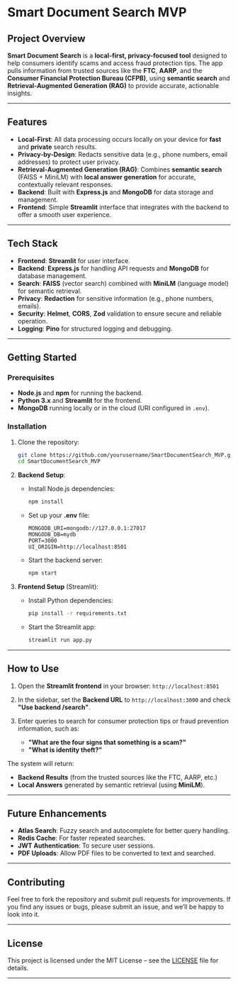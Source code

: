 # Smart Document Search MVP

## **Project Overview**

**Smart Document Search** is a **local-first, privacy-focused tool** designed to help consumers identify scams and access fraud protection tips. The app pulls information from trusted sources like the **FTC**, **AARP**, and the **Consumer Financial Protection Bureau (CFPB)**, using **semantic search** and **Retrieval-Augmented Generation (RAG)** to provide accurate, actionable insights.

---

## **Features**

* **Local-First**: All data processing occurs locally on your device for **fast** and **private** search results.
* **Privacy-by-Design**: Redacts sensitive data (e.g., phone numbers, email addresses) to protect user privacy.
* **Retrieval-Augmented Generation (RAG)**: Combines **semantic search** (FAISS + MiniLM) with **local answer generation** for accurate, contextually relevant responses.
* **Backend**: Built with **Express.js** and **MongoDB** for data storage and management.
* **Frontend**: Simple **Streamlit** interface that integrates with the backend to offer a smooth user experience.

---

## **Tech Stack**

* **Frontend**: **Streamlit** for user interface.
* **Backend**: **Express.js** for handling API requests and **MongoDB** for database management.
* **Search**: **FAISS** (vector search) combined with **MiniLM** (language model) for semantic retrieval.
* **Privacy**: **Redaction** for sensitive information (e.g., phone numbers, emails).
* **Security**: **Helmet**, **CORS**, **Zod** validation to ensure secure and reliable operation.
* **Logging**: **Pino** for structured logging and debugging.

---

## **Getting Started**

### **Prerequisites**

* **Node.js** and **npm** for running the backend.
* **Python 3.x** and **Streamlit** for the frontend.
* **MongoDB** running locally or in the cloud (URI configured in `.env`).

### **Installation**

1. Clone the repository:

   ```bash
   git clone https://github.com/yourusername/SmartDocumentSearch_MVP.git
   cd SmartDocumentSearch_MVP
   ```

2. **Backend Setup**:

   * Install Node.js dependencies:

     ```bash
     npm install
     ```

   * Set up your **.env** file:

     ```env
     MONGODB_URI=mongodb://127.0.0.1:27017
     MONGODB_DB=mydb
     PORT=3000
     UI_ORIGIN=http://localhost:8501
     ```

   * Start the backend server:

     ```bash
     npm start
     ```

3. **Frontend Setup** (Streamlit):

   * Install Python dependencies:

     ```bash
     pip install -r requirements.txt
     ```

   * Start the Streamlit app:

     ```bash
     streamlit run app.py
     ```

---

## **How to Use**

1. Open the **Streamlit frontend** in your browser: `http://localhost:8501`
2. In the sidebar, set the **Backend URL** to `http://localhost:3000` and check **"Use backend /search"**.
3. Enter queries to search for consumer protection tips or fraud prevention information, such as:

   * **"What are the four signs that something is a scam?"**
   * **"What is identity theft?"**

The system will return:

* **Backend Results** (from the trusted sources like the FTC, AARP, etc.)
* **Local Answers** generated by semantic retrieval (using **MiniLM**).

---

## **Future Enhancements**

* **Atlas Search**: Fuzzy search and autocomplete for better query handling.
* **Redis Cache**: For faster repeated searches.
* **JWT Authentication**: To secure user sessions.
* **PDF Uploads**: Allow PDF files to be converted to text and searched.

---

## **Contributing**

Feel free to fork the repository and submit pull requests for improvements. If you find any issues or bugs, please submit an issue, and we’ll be happy to look into it.

---

## **License**

This project is licensed under the MIT License – see the [LICENSE](LICENSE) file for details.

---


